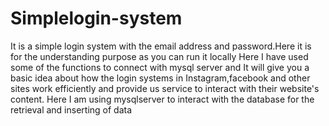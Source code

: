 # Simplelogin-system
It is a simple login system with the email address and password.Here it is for the understanding purpose as you can run it locally
Here I have used some of the functions to connect with mysql server and It will give you a basic idea about how the login systems in Instagram,facebook and other sites work efficiently and provide us service to interact with their website's content.
Here I am using mysqlserver to interact with the database for the retrieval and inserting of data

